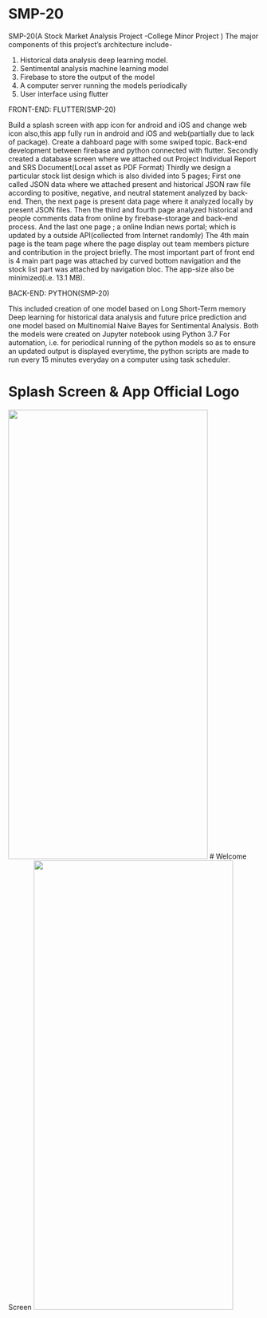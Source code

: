 # SMP-20
SMP-20(A Stock Market Analysis Project -College Minor Project )
The major components of this project’s architecture include- 
1. Historical data analysis deep learning model.
2. Sentimental analysis machine learning model 
3. Firebase to store the output of the model
4. A computer server running the models periodically 
5. User interface using flutter

FRONT-END: FLUTTER(SMP-20)

Build a splash screen with app icon for android and iOS and change web icon also,this app fully run in android and iOS and web(partially due to lack of package). 
Create a dahboard page with some swiped topic.
Back-end development between firebase and python connected with flutter.
Secondly created a database screen where we attached out Project Individual Report and SRS Document(Local asset as PDF Format)
Thirdly we design a particular stock list design which is also divided into 5 pages;
First one called JSON data where we attached present and historical JSON raw file according to positive, negative, and neutral statement analyzed by back-end. 
Then, the next page is present data page where it analyzed locally by present JSON files.
Then the third and fourth page analyzed historical and people comments data from online by firebase-storage and back-end process.
And the last one page ; a online Indian news portal; which is updated by a outside API(collected from Internet randomly)
The 4th main page is the team page where the page display out team members picture and contribution in the project briefly.
The most important part of front end is 4 main part page was attached by curved bottom navigation and the stock list part was attached by navigation bloc.
The app-size also be minimized(i.e. 13.1 MB).

BACK-END: PYTHON(SMP-20)

This included creation of one model based on Long Short-Term memory Deep learning for historical data analysis and future price prediction and one model based on Multinomial Naive Bayes for Sentimental Analysis. Both the models were created on Jupyter notebook using Python 3.7
For automation, i.e. for periodical running of the python models so as to ensure an updated output is displayed everytime, the python scripts are made to run every 15 minutes everyday on a computer using task scheduler. 

# Splash Screen & App Official Logo
<img src="https://user-images.githubusercontent.com/50980605/84104867-44f2b700-aa34-11ea-87a4-8990e2a99e7f.jpeg" class="center" width="400" height="900">
# Welcome Screen
<img src="https://user-images.githubusercontent.com/50980605/84104849-40c69980-aa34-11ea-85b7-380bcc25c770.jpeg" class="center" width="400" height="900">
